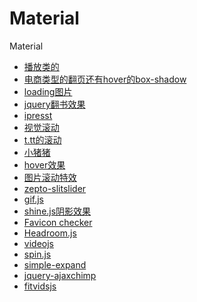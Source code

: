 Material
========

Material


* [播放类的](http://daxue.qq.com/open/detail/id/39)
* [电商类型的翻页还有hover的box-shadow](http://hd.mi.com/webfile/zt/hd/2014061102/index.html#goodslist)
* [loading图片](http://su.bdimg.com/static/superplus/img/loading_deadaef0.gif)
* [jquery翻书效果](http://www.iteye.com/news/26863)
* [ipresst](http://www.ipresst.com/)
* [视觉滚动](http://alvarotrigo.com/fullPage/#4thpage)
* [t.tt的滚动](http://www.smartisan.com/#/design)
* [小猪猪](http://e.xingdian.com/savings/)
* [hover效果](http://codecloud.net/show/HoverEffectIdeas/HoverEffectIdeas/index.html)
* [图片滚动特效](http://www.jssor.com/demos/image-gallery.html)
* [zepto-slitslider](https://github.com/cyclegtx/zepto-slitslider/tree/master/js)
* [gif.js](https://github.com/jnordberg/gif.js)
* [shine.js阴影效果](http://bigspaceship.github.io/shine.js/)
* [Favicon checker](http://realfavicongenerator.net)
* [Headroom.js](http://wicky.nillia.ms/headroom.js/)
* [videojs](http://www.videojs.com/)
* [spin.js](http://fgnass.github.io/spin.js/)
* [simple-expand](http://sylvain-hamel.github.io/simple-expand/)
* [jquery-ajaxchimp](https://github.com/scdoshi/jquery-ajaxchimp)
* [fitvidsjs](http://fitvidsjs.com/)

